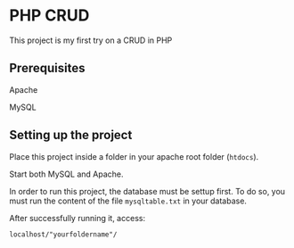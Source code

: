 # PHP CRUD
This project is my first try on a CRUD in PHP

## Prerequisites
Apache

MySQL

## Setting up the project
Place this project inside a folder in your apache root folder (`htdocs`).

Start both MySQL and Apache.

In order to run this project, the database must be settup first.
To do so, you must run the content of the file `mysqltable.txt` in your database.

After successfully running it, access:

`localhost/"yourfoldername"/`


